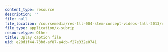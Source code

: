 ```yaml
---
content_type: resource
description: ''
file: null
file_location: /coursemedia/res-tll-004-stem-concept-videos-fall-2013/e28d1f4473bdaf87a4cbf27e332e0741_IOcrHOc23N4.srt
file_type: application/x-subrip
resourcetype: Other
title: 3play caption file
uid: e28d1f44-73bd-af87-a4cb-f27e332e0741
---
```

